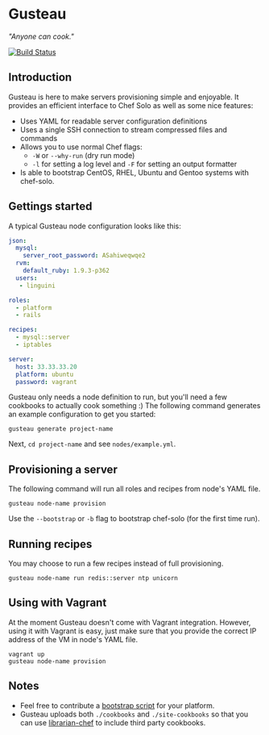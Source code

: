 Gusteau
=======

*"Anyone can cook."*

[![Build Status](https://magnum.travis-ci.com/locomote/gusteau.png?token=sLrGziB4HXtaF5mwnaxi)](http://magnum.travis-ci.com/locomote/gusteau)

Introduction
------------

Gusteau is here to make servers provisioning simple and enjoyable. It provides an efficient interface to Chef Solo as well as some nice features:

* Uses YAML for readable server configuration definitions
* Uses a single SSH connection to stream compressed files and commands
* Allows you to use normal Chef flags:
  * `-W` or `--why-run` (dry run mode)
  * `-l` for setting a log level and `-F` for setting an output formatter
* Is able to bootstrap CentOS, RHEL, Ubuntu and Gentoo systems with chef-solo.

Gettings started
----------------

A typical Gusteau node configuration looks like this:

```YAML
json:
  mysql:
    server_root_password: ASahiweqwqe2
  rvm:
    default_ruby: 1.9.3-p362
  users:
   - linguini

roles:
  - platform
  - rails

recipes:
  - mysql::server
  - iptables

server:
  host: 33.33.33.20
  platform: ubuntu
  password: vagrant
```

Gusteau only needs a node definition to run, but you'll need a few cookbooks to actually cook something :)
The following command generates an example configuration to get you started:

```
gusteau generate project-name
```

Next, `cd project-name` and see `nodes/example.yml`.


Provisioning a server
----------

The following command will run all roles and recipes from node's YAML file.

```
gusteau node-name provision
```

Use the `--bootstrap` or `-b` flag to bootstrap chef-solo (for the first time run).

Running recipes
-----------
You may choose to run a few recipes instead of full provisioning.

```
gusteau node-name run redis::server ntp unicorn
```

Using with Vagrant
------------------
At the moment Gusteau doesn't come with Vagrant integration. However, using it with Vagrant is easy, just make sure that you provide the correct IP address of the VM in node's YAML file.

```
vagrant up
gusteau node-name provision
```

Notes
-----

* Feel free to contribute a [bootstrap script](https://github.com/locomote/gusteau/tree/master/bootstrap) for your platform.
* Gusteau uploads  both `./cookbooks` and `./site-cookbooks` so that you can use [librarian-chef](https://github.com/applicationsonline/librarian) to include third party cookbooks.

